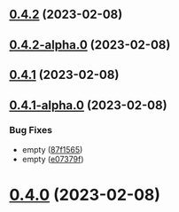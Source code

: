 ## [0.4.2](https://github.com/rswrz/test1/compare/v0.4.2-alpha.0...v0.4.2) (2023-02-08)



## [0.4.2-alpha.0](https://github.com/rswrz/test1/compare/v0.4.1...v0.4.2-alpha.0) (2023-02-08)



## [0.4.1](https://github.com/rswrz/test1/compare/v0.4.1-alpha.0...v0.4.1) (2023-02-08)



## [0.4.1-alpha.0](https://github.com/rswrz/test1/compare/v0.4.0...v0.4.1-alpha.0) (2023-02-08)


### Bug Fixes

* empty ([87f1565](https://github.com/rswrz/test1/commit/87f1565f87b0f1fc7f057ad9655fd79b17548cc8))
* empty ([e07379f](https://github.com/rswrz/test1/commit/e07379f67f36c34940f02a5e2cdda691e4f6e05d))



# [0.4.0](https://github.com/rswrz/test1/compare/v0.3.1-alpha.1...v0.4.0) (2023-02-08)




